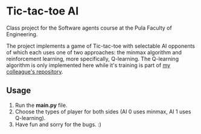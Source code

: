 # Tic-tac-toe AI

Class project for the Software agents course at the Pula Faculty of Engineering.

The project implements a game of Tic-tac-toe with selectable AI opponents of which each uses one of two approaches: the minmax algorithm and 
reinforcement learning, more specifically, Q-learning. The Q-learning algorithm is only implemented here while 
it's training is part of [my colleague's repository](https://github.com/Xenay/Reinforcement-learning-tic-tac-toe).

## Usage

1. Run the **main.py** file.
2. Choose the types of player for both sides (AI 0 uses minmax, AI 1 uses Q-learning).
3. Have fun and sorry for the bugs. :)
